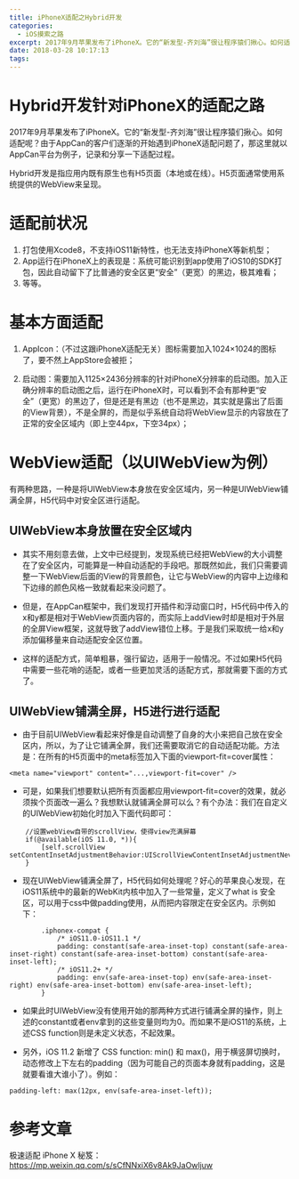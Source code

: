 ```yaml
---
title: iPhoneX适配之Hybrid开发
categories: 
  - iOS摸索之路
excerpt: 2017年9月苹果发布了iPhoneX。它的“新发型-齐刘海”很让程序猿们揪心。如何适配呢？由于AppCan的客户们逐渐的开始遇到iPhoneX适配问题了，那这里就以AppCan平台为例子，记录和分享一下适配过程。
date: 2018-03-28 10:17:13
tags: 
---
```


# Hybrid开发针对iPhoneX的适配之路

2017年9月苹果发布了iPhoneX。它的“新发型-齐刘海”很让程序猿们揪心。如何适配呢？由于AppCan的客户们逐渐的开始遇到iPhoneX适配问题了，那这里就以AppCan平台为例子，记录和分享一下适配过程。

Hybrid开发是指应用内既有原生也有H5页面（本地或在线）。H5页面通常使用系统提供的WebView来呈现。

# 适配前状况

1. 打包使用Xcode8，不支持iOS11新特性，也无法支持iPhoneX等新机型；
2. App运行在iPhoneX上的表现是：系统可能识别到app使用了iOS10的SDK打包，因此自动留下了比普通的安全区更“安全”（更宽）的黑边，极其难看；
3. 等等。

# 基本方面适配

1. AppIcon：（不过这跟iPhoneX适配无关）图标需要加入1024×1024的图标了，要不然上AppStore会被拒；

2. 启动图：需要加入1125×2436分辨率的针对iPhoneX分辨率的启动图。加入正确分辨率的启动图之后，运行在iPhoneX时，可以看到不会有那种更“安全”（更宽）的黑边了，但是还是有黑边（也不是黑边，其实就是露出了后面的View背景），不是全屏的，而是似乎系统自动将WebView显示的内容放在了正常的安全区域内（即上空44px，下空34px）；

# WebView适配（以UIWebView为例）

有两种思路，一种是将UIWebView本身放在安全区域内，另一种是UIWebView铺满全屏，H5代码中对安全区进行适配。

## UIWebView本身放置在安全区域内

- 其实不用刻意去做，上文中已经提到，发现系统已经把WebView的大小调整在了安全区内，可能算是一种自动适配的手段吧。那既然如此，我们只需要调整一下WebView后面的View的背景颜色，让它与WebView的内容中上边缘和下边缘的颜色风格一致就看起来没问题了。

- 但是，在AppCan框架中，我们发现打开插件和浮动窗口时，H5代码中传入的x和y都是相对于WebView页面内容的，而实际上addView时却是相对于外层的全屏View框架，这就导致了addView错位上移。于是我们采取统一给x和y添加偏移量来自动适配安全区位置。

- 这样的适配方式，简单粗暴，强行留边，适用于一般情况。不过如果H5代码中需要一些花哨的适配，或者一些更加灵活的适配方式，那就需要下面的方式了。

## UIWebView铺满全屏，H5进行进行适配

- 由于目前UIWebView看起来好像是自动调整了自身的大小来把自己放在安全区内，所以，为了让它铺满全屏，我们还需要取消它的自动适配功能。方法是：在所有的H5页面中的meta标签加入下面的viewport-fit=cover属性：

```
<meta name="viewport" content="...,viewport-fit=cover" />
```

- 可是，如果我们想要默认把所有页面都应用viewport-fit=cover的效果，就必须挨个页面改一遍么？我想默认就铺满全屏可以么？有个办法：我们在自定义的UIWebView初始化时加入下面代码即可：

```
    //设置webView自带的scrollView，使得view充满屏幕
    if(@available(iOS 11.0, *)){
        [self.scrollView setContentInsetAdjustmentBehavior:UIScrollViewContentInsetAdjustmentNever];
    }
```

- 现在UIWebView铺满全屏了，H5代码如何处理呢？好心的苹果良心发现，在iOS11系统中的最新的WebKit内核中加入了一些常量，定义了what is 安全区，可以用于css中做padding使用，从而把内容限定在安全区内。示例如下：

```
        .iphonex-compat {
            /* iOS11.0-iOS11.1 */
            padding: constant(safe-area-inset-top) constant(safe-area-inset-right) constant(safe-area-inset-bottom) constant(safe-area-inset-left);
            /* iOS11.2+ */
            padding: env(safe-area-inset-top) env(safe-area-inset-right) env(safe-area-inset-bottom) env(safe-area-inset-left);
        }
```

- 如果此时UIWebView没有使用开始的那两种方式进行铺满全屏的操作，则上述的constant或者env拿到的这些变量则均为0。而如果不是iOS11的系统，上述CSS function则是未定义状态，不起效果。

- 另外，iOS 11.2 新增了 CSS function: min() 和 max()，用于横竖屏切换时，动态修改上下左右的padding（因为可能自己的页面本身就有padding，这是就要看谁大谁小了）。例如：

```
padding-left: max(12px, env(safe-area-inset-left));
```

# 参考文章

极速适配 iPhone X 秘笈：https://mp.weixin.qq.com/s/sCfNNxiX6v8Ak9JaOwljuw
